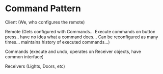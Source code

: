 # Command Pattern

Client (We, who configures the remote)

Remote (Gets configured with Commands... Execute commands on button press.. have no idea what a command does... Can be reconfigured as many times... maintains history of executed commands...)

Commands (execute and undo, operates on Receiver objects, have common interface)

Receivers (Lights, Doors, etc)